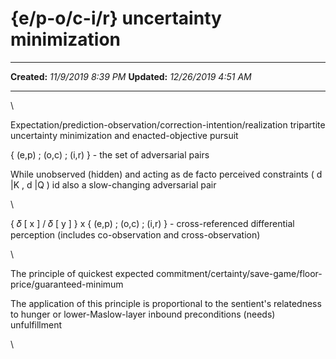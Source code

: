 {e/p-o/c-i/r} uncertainty minimization
======================================

  -------------- ----------------------
  **Created:**   *11/9/2019 8:39 PM*
  **Updated:**   *12/26/2019 4:51 AM*
  -------------- ----------------------

\

Expectation/prediction-observation/correction-intention/realization
tripartite uncertainty minimization and enacted-objective pursuit

{ (e,p) ; (o,c) ; (i,r) } - the set of adversarial pairs

While unobserved (hidden) and acting as de facto perceived constraints (
d \|K , d \|Q ) id also a slow-changing adversarial pair

\

{ 𝛿 \[ x \] / 𝛿 \[ y \] } x { (e,p) ; (o,c) ; (i,r) } - cross-referenced
differential perception (includes co-observation and cross-observation)

\

The principle of quickest expected
commitment/certainty/save-game/floor-price/guaranteed-minimum

The application of this principle is proportional to the sentient's
relatedness to hunger or lower-Maslow-layer inbound preconditions
(needs) unfulfillment

\

 
